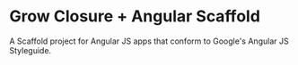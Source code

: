 # Grow Closure + Angular Scaffold

A Scaffold project for Angular JS apps that conform to Google's Angular JS Styleguide. 
